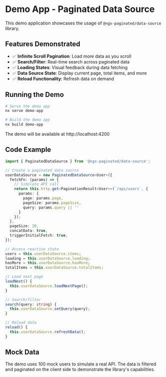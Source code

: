 # Demo App - Paginated Data Source

This demo application showcases the usage of `@ngx-paginated/data-source` library.

## Features Demonstrated

- ✅ **Infinite Scroll Pagination**: Load more data as you scroll
- ✅ **Search/Filter**: Real-time search across paginated data
- ✅ **Loading States**: Visual feedback during data fetching
- ✅ **Data Source State**: Display current page, total items, and more
- ✅ **Reload Functionality**: Refresh data on demand

## Running the Demo

```bash
# Serve the demo app
nx serve demo-app

# Build the demo app
nx build demo-app
```

The demo will be available at http://localhost:4200

## Code Example

```typescript
import { PaginatedDataSource } from '@ngx-paginated/data-source';

// Create a paginated data source
userDataSource = new PaginatedDataSource<User>({
  fetchFn: (params) => {
    // Simulate API call
    return this.http.get<PaginationResult<User>>(`/api/users`, {
      params: {
        page: params.page,
        pageSize: params.pageSize,
        query: params.query || ''
      }
    });
  },
  pageSize: 10,
  concatData: true,
  triggerInitialFetch: true,
});

// Access reactive state
users = this.userDataSource.items;
loading = this.userDataSource.loading;
hasMore = this.userDataSource.hasMore;
totalItems = this.userDataSource.totalItems;

// Load next page
loadNext() {
  this.userDataSource.loadNextPage();
}

// Search/filter
search(query: string) {
  this.userDataSource.setQuery(query);
}

// Reload data
reload() {
  this.userDataSource.refreshData();
}
```

## Mock Data

The demo uses 100 mock users to simulate a real API. The data is filtered and paginated on the client side to demonstrate the library's capabilities.


